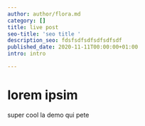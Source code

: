 ```yaml
---
author: author/flora.md
category: []
title: live post
seo-title: 'seo title '
description_seo: fdsfsdfsdfsdfsdfsdf
published_date: 2020-11-11T00:00:00+01:00
intro: intro

---
```

# lorem ipsim 

super cool la demo qui pete
